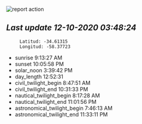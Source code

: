 ![report action](https://github.com/matiasz8/actions-for-reports/workflows/report%20action/badge.svg?branch=develop) 


## *****Last update 12-10-2020 03:48:24*****



		 Latitud: -34.61315
		 Longitud: -58.37723

 - sunrise 	 9:13:27 AM
 - sunset 	 10:05:58 PM
 - solar_noon 	 3:39:42 PM
 - day_length 	 12:52:31
 - civil_twilight_begin 	 8:47:51 AM
 - civil_twilight_end 	 10:31:33 PM
 - nautical_twilight_begin 	 8:17:28 AM
 - nautical_twilight_end 	 11:01:56 PM
 - astronomical_twilight_begin 	 7:46:13 AM
 - astronomical_twilight_end 	 11:33:11 PM
